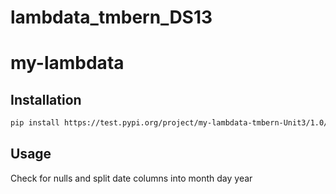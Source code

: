 # lambdata_tmbern_DS13
# my-lambdata


## Installation

```sh
pip install https://test.pypi.org/project/my-lambdata-tmbern-Unit3/1.0/ 
```

## Usage

Check for nulls and split date columns into month day year



